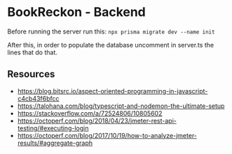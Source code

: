 # BookReckon - Backend

Before running the server run this: `npx prisma migrate dev --name init`

After this, in order to populate the database uncomment in server.ts the lines that do that.

## Resources
* https://blog.bitsrc.io/aspect-oriented-programming-in-javascript-c4cb43f6bfcc
* https://talohana.com/blog/typescript-and-nodemon-the-ultimate-setup
* https://stackoverflow.com/a/72524806/10805602
* https://octoperf.com/blog/2018/04/23/jmeter-rest-api-testing/#executing-login
* https://octoperf.com/blog/2017/10/19/how-to-analyze-jmeter-results/#aggregate-graph